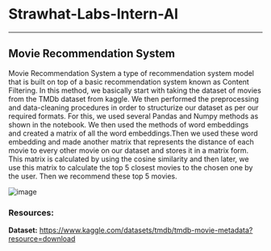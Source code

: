 # Strawhat-Labs-Intern-AI
--------------------------------------------------------------------------------------------------------
## Movie Recommendation System

Movie Recommendation System a type of recommendation system model that is built on top of a basic recommendation system known as Content Filtering. In this method, we basically start with taking the dataset of movies from the TMDb dataset from kaggle. We then performed the preprocessing and data-cleaning procedures in order to structurize our dataset as per our required formats. For this, we used several Pandas and Numpy methods as shown in the notebook. We then used the methods of word embeddings and created a matrix of all the word embeddings.Then we used these word embedding and made another matrix that represents the distance of each movie to every other movie on our dataset and stores it in a matrix form. This matrix is calculated by using the cosine similarity and then later, we use this matrix to calculate the top 5 closest movies to the chosen one by the user. Then we recommend these top 5 movies.

![image](https://user-images.githubusercontent.com/61205382/195262625-7d8bd8bd-630f-4def-b8c9-f34ba72a3273.png)



### Resources:
  **Dataset:** https://www.kaggle.com/datasets/tmdb/tmdb-movie-metadata?resource=download
  
